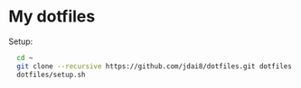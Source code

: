 # My dotfiles

Setup:
```bash
  cd ~
  git clone --recursive https://github.com/jdai8/dotfiles.git dotfiles
  dotfiles/setup.sh
```
